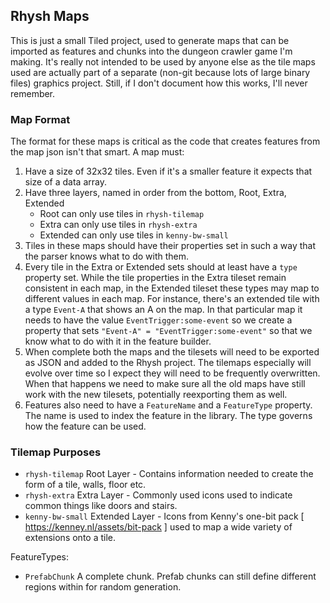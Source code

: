 ## Rhysh Maps
This is just a small Tiled project, used to generate maps that can be imported as features and chunks into the dungeon crawler game I'm making. It's really not intended to be used by anyone else as the tile maps used are actually part of a separate (non-git because lots of large binary files) graphics project. Still, if I don't document how this works, I'll never remember.

### Map Format
The format for these maps is critical as the code that creates features from the map json isn't that smart. A map must:

1. Have a size of 32x32 tiles. Even if it's a smaller feature it expects that size of a data array.
2. Have three layers, named in order from the bottom, Root, Extra, Extended
    - Root can only use tiles in `rhysh-tilemap`
    - Extra can only use tiles in `rhysh-extra`
    - Extended can only use tiles in `kenny-bw-small`
3. Tiles in these maps should have their properties set in such a way that the parser knows what to do with them.
4. Every tile in the Extra or Extended sets should at least have a `type` property set. While the tile properties in the Extra tileset remain consistent in each map, in the Extended tileset these types may map to different values in each map. For instance, there's an extended tile with a type `Event-A` that shows an A on the map. In that particular map it needs to have the value `EventTrigger:some-event` so we create a property that sets `"Event-A" = "EventTrigger:some-event"` so that we know what to do with it in the feature builder.
5. When complete both the maps and the tilesets will need to be exported as JSON and added to the Rhysh project. The tilemaps especially will evolve over time so I expect they will need to be frequently overwritten. When that happens we need to make sure all the old maps have still work with the new tilesets, potentially reexporting them as well.
6. Features also need to have a `FeatureName` and a `FeatureType` property. The name is used to index the feature in the library. The type governs how the feature can be used.

### Tilemap Purposes
- `rhysh-tilemap`  Root Layer -     Contains information needed to create the form of a tile, walls, floor etc. 
- `rhysh-extra`    Extra Layer -    Commonly used icons used to indicate common things like doors and stairs.
- `kenny-bw-small` Extended Layer - Icons from Kenny's one-bit pack [ https://kenney.nl/assets/bit-pack ] used to map a wide variety of extensions onto a tile.

FeatureTypes:
- `PrefabChunk` A complete chunk. Prefab chunks can still define different regions within for random generation.
